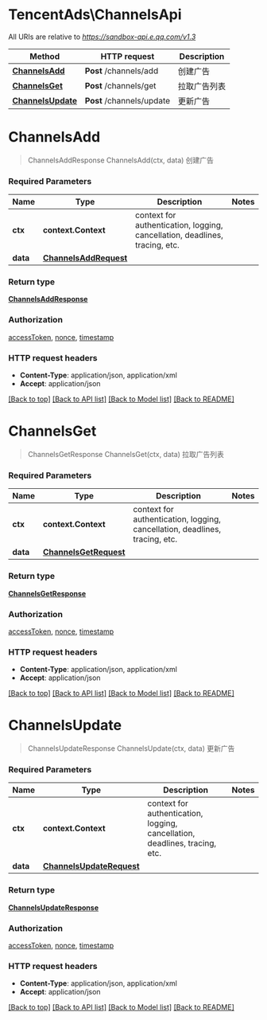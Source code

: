 # TencentAds\ChannelsApi

All URIs are relative to *https://sandbox-api.e.qq.com/v1.3*

Method | HTTP request | Description
------------- | ------------- | -------------
[**ChannelsAdd**](ChannelsApi.md#ChannelsAdd) | **Post** /channels/add | 创建广告
[**ChannelsGet**](ChannelsApi.md#ChannelsGet) | **Post** /channels/get | 拉取广告列表
[**ChannelsUpdate**](ChannelsApi.md#ChannelsUpdate) | **Post** /channels/update | 更新广告


# **ChannelsAdd**
> ChannelsAddResponse ChannelsAdd(ctx, data)
创建广告

### Required Parameters

Name | Type | Description  | Notes
------------- | ------------- | ------------- | -------------
 **ctx** | **context.Context** | context for authentication, logging, cancellation, deadlines, tracing, etc.
  **data** | [**ChannelsAddRequest**](ChannelsAddRequest.md)|  | 

### Return type

[**ChannelsAddResponse**](ChannelsAddResponse.md)

### Authorization

[accessToken](../README.md#accessToken), [nonce](../README.md#nonce), [timestamp](../README.md#timestamp)

### HTTP request headers

 - **Content-Type**: application/json, application/xml
 - **Accept**: application/json

[[Back to top]](#) [[Back to API list]](../README.md#documentation-for-api-endpoints) [[Back to Model list]](../README.md#documentation-for-models) [[Back to README]](../README.md)

# **ChannelsGet**
> ChannelsGetResponse ChannelsGet(ctx, data)
拉取广告列表

### Required Parameters

Name | Type | Description  | Notes
------------- | ------------- | ------------- | -------------
 **ctx** | **context.Context** | context for authentication, logging, cancellation, deadlines, tracing, etc.
  **data** | [**ChannelsGetRequest**](ChannelsGetRequest.md)|  | 

### Return type

[**ChannelsGetResponse**](ChannelsGetResponse.md)

### Authorization

[accessToken](../README.md#accessToken), [nonce](../README.md#nonce), [timestamp](../README.md#timestamp)

### HTTP request headers

 - **Content-Type**: application/json, application/xml
 - **Accept**: application/json

[[Back to top]](#) [[Back to API list]](../README.md#documentation-for-api-endpoints) [[Back to Model list]](../README.md#documentation-for-models) [[Back to README]](../README.md)

# **ChannelsUpdate**
> ChannelsUpdateResponse ChannelsUpdate(ctx, data)
更新广告

### Required Parameters

Name | Type | Description  | Notes
------------- | ------------- | ------------- | -------------
 **ctx** | **context.Context** | context for authentication, logging, cancellation, deadlines, tracing, etc.
  **data** | [**ChannelsUpdateRequest**](ChannelsUpdateRequest.md)|  | 

### Return type

[**ChannelsUpdateResponse**](ChannelsUpdateResponse.md)

### Authorization

[accessToken](../README.md#accessToken), [nonce](../README.md#nonce), [timestamp](../README.md#timestamp)

### HTTP request headers

 - **Content-Type**: application/json, application/xml
 - **Accept**: application/json

[[Back to top]](#) [[Back to API list]](../README.md#documentation-for-api-endpoints) [[Back to Model list]](../README.md#documentation-for-models) [[Back to README]](../README.md)

